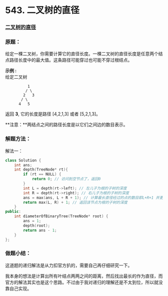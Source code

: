 # 543. 二叉树的直径

### [二叉树的直径](https://leetcode-cn.com/problems/diameter-of-binary-tree/)

### 原题：

给定一棵二叉树，你需要计算它的直径长度。一棵二叉树的直径长度是任意两个结点路径长度中的最大值。这条路径可能穿过也可能不穿过根结点。

**示例 :**\
&#x20;给定二叉树

```
          1
         / \
        2   3
       / \     
      4   5    
```

返回 **3**, 它的长度是路径 \[4,2,1,3] 或者 \[5,2,1,3]。

**注意：**两结点之间的路径长度是以它们之间边的数目表示。

### 解题方法：

解法一：

```cpp
class Solution {
    int ans;
    int depth(TreeNode* rt){
        if (rt == NULL) {
            return 0; // 访问到空节点了，返回0
        }
        int L = depth(rt->left); // 左儿子为根的子树的深度
        int R = depth(rt->right); // 右儿子为根的子树的深度
        ans = max(ans, L + R + 1); // 计算最长直径经过的点的数目即L+R+1 并更新ans
        return max(L, R) + 1; // 返回该节点为根的子树的深度
    }
public:
    int diameterOfBinaryTree(TreeNode* root) {
        ans = 1;
        depth(root);
        return ans - 1;
    }
};

```

### 做题小结：

这道题的递归解法是从力扣官方扒的，需要自己再仔细研究一下。

我本身的想法是计算出所有叶结点两两之间的距离，然后找出最长的作为直径，而官方的解法其实也是这个思路。不过由于我对递归的理解还是不太到位，所以就没靠自己实现。

